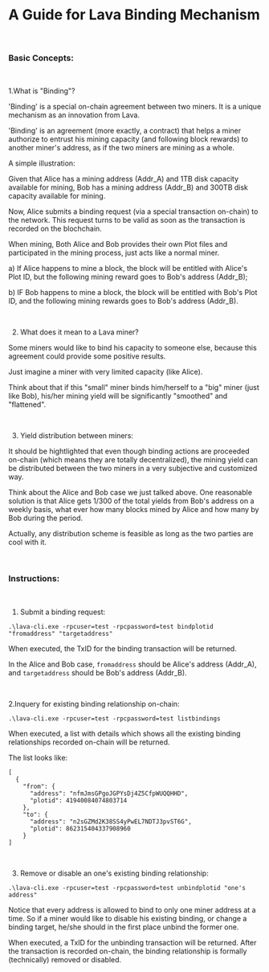 # A Guide for Lava Binding Mechanism

<br />

### Basic Concepts:

<br />

1.What is "Binding"?

'Binding' is a special on-chain agreement between two miners. It is a unique mechanism as an innovation from Lava.

'Binding' is an agreement (more exactly, a contract) that helps a miner authorize to entrust his mining capacity (and following block rewards) to another miner's address, as if the two miners are mining as a whole.

A simple illustration:

Given that Alice has a mining address (Addr_A) and 1TB disk capacity available for mining, Bob has a mining address (Addr_B) and 300TB disk capacity available for mining.

Now, Alice submits a binding request (via a special transaction on-chain) to the network. This request turns to be valid as soon as the transaction is recorded on the blochchain.

When mining, Both Alice and Bob provides their own Plot files and participated in the mining process, just acts like a normal miner.

a) If Alice happens to mine a block, the block will be entitled with Alice's Plot ID, but the following mining reward goes to Bob's address (Addr_B);

b) IF Bob happens to mine a block, the block will be entitled with Bob's Plot ID, and the following mining rewards goes to Bob's address (Addr_B).


<br />

2. What does it mean to a Lava miner?

Some miners would like to bind his capacity to someone else, because this agreement could provide some positive results.

Just imagine a miner with very limited capacity (like Alice). 

Think about that if this "small" miner binds him/herself to a "big" miner (just like Bob), his/her mining yield will be significantly "smoothed" and "flattened".

<br />

3. Yield distribution between miners:

It should be hightlighted that even though binding actions are proceeded on-chain (which means they are totally decentralized), the mining yield can be distributed between the two miners in a very subjective and customized way.

Think about the Alice and Bob case we just talked above. One reasonable solution is that Alice gets 1/300 of the total yields from Bob's address on a weekly basis, what ever how many blocks mined by Alice and how many by Bob during the period.

Actually, any distribution scheme is feasible as long as the two parties are cool with it.

<br />


### Instructions:

<br />

1. Submit a binding request:
```
.\lava-cli.exe -rpcuser=test -rpcpassword=test bindplotid "fromaddress" "targetaddress"
```
When executed, the TxID for the binding transaction will be returned.

In the Alice and Bob case, `fromaddress` should be Alice's address (Addr_A), and `targetaddress` should be Bob's address (Addr_B).

<br />

2.Inquery for existing binding relationship on-chain:
```
.\lava-cli.exe -rpcuser=test -rpcpassword=test listbindings 
```
When executed, a list with details which shows all the existing binding relationships recorded on-chain will be returned. 

The list looks like:
```
[
  {
    "from": {
      "address": "nfmJmsGPgoJGPYsDj4Z5CfpWUQQHHD",
      "plotid": 41940084074803714
    },
    "to": {
      "address": "n2sGZMd2K38SS4yPwEL7NDTJ3pvST6G",
      "plotid": 862315404337908960
    }
]
```

<br />

3. Remove or disable an one's existing binding relationship:
```
.\lava-cli.exe -rpcuser=test -rpcpassword=test unbindplotid "one's address"
```
Notice that every address is allowed to bind to only one miner address at a time. So if a miner would like to disable his existing binding, or change a binding target, he/she should in the first place unbind the former one.

When executed, a TxID for the unbinding transaction will be returned. After the transaction is recorded on-chain, the binding relationship is formally (technically) removed or disabled.



